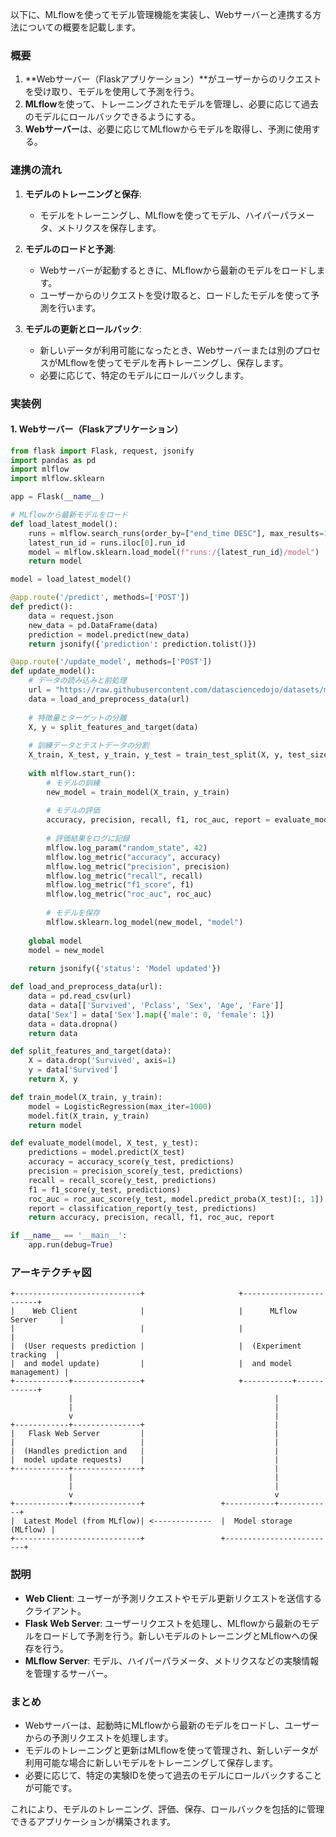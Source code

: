 以下に、MLflowを使ってモデル管理機能を実装し、Webサーバーと連携する方法についての概要を記載します。

### 概要
1. **Webサーバー（Flaskアプリケーション）**がユーザーからのリクエストを受け取り、モデルを使用して予測を行う。
2. **MLflow**を使って、トレーニングされたモデルを管理し、必要に応じて過去のモデルにロールバックできるようにする。
3. **Webサーバー**は、必要に応じてMLflowからモデルを取得し、予測に使用する。

### 連携の流れ

1. **モデルのトレーニングと保存**:
   - モデルをトレーニングし、MLflowを使ってモデル、ハイパーパラメータ、メトリクスを保存します。

2. **モデルのロードと予測**:
   - Webサーバーが起動するときに、MLflowから最新のモデルをロードします。
   - ユーザーからのリクエストを受け取ると、ロードしたモデルを使って予測を行います。

3. **モデルの更新とロールバック**:
   - 新しいデータが利用可能になったとき、Webサーバーまたは別のプロセスがMLflowを使ってモデルを再トレーニングし、保存します。
   - 必要に応じて、特定のモデルにロールバックします。

### 実装例

#### 1. Webサーバー（Flaskアプリケーション）

```python
from flask import Flask, request, jsonify
import pandas as pd
import mlflow
import mlflow.sklearn

app = Flask(__name__)

# MLflowから最新モデルをロード
def load_latest_model():
    runs = mlflow.search_runs(order_by=["end_time DESC"], max_results=1)
    latest_run_id = runs.iloc[0].run_id
    model = mlflow.sklearn.load_model(f"runs:/{latest_run_id}/model")
    return model

model = load_latest_model()

@app.route('/predict', methods=['POST'])
def predict():
    data = request.json
    new_data = pd.DataFrame(data)
    prediction = model.predict(new_data)
    return jsonify({'prediction': prediction.tolist()})

@app.route('/update_model', methods=['POST'])
def update_model():
    # データの読み込みと前処理
    url = "https://raw.githubusercontent.com/datasciencedojo/datasets/master/titanic.csv"
    data = load_and_preprocess_data(url)
    
    # 特徴量とターゲットの分離
    X, y = split_features_and_target(data)
    
    # 訓練データとテストデータの分割
    X_train, X_test, y_train, y_test = train_test_split(X, y, test_size=0.2, random_state=42)
    
    with mlflow.start_run():
        # モデルの訓練
        new_model = train_model(X_train, y_train)
        
        # モデルの評価
        accuracy, precision, recall, f1, roc_auc, report = evaluate_model(new_model, X_test, y_test)
        
        # 評価結果をログに記録
        mlflow.log_param("random_state", 42)
        mlflow.log_metric("accuracy", accuracy)
        mlflow.log_metric("precision", precision)
        mlflow.log_metric("recall", recall)
        mlflow.log_metric("f1_score", f1)
        mlflow.log_metric("roc_auc", roc_auc)
        
        # モデルを保存
        mlflow.sklearn.log_model(new_model, "model")
    
    global model
    model = new_model
    
    return jsonify({'status': 'Model updated'})

def load_and_preprocess_data(url):
    data = pd.read_csv(url)
    data = data[['Survived', 'Pclass', 'Sex', 'Age', 'Fare']]
    data['Sex'] = data['Sex'].map({'male': 0, 'female': 1})
    data = data.dropna()
    return data

def split_features_and_target(data):
    X = data.drop('Survived', axis=1)
    y = data['Survived']
    return X, y

def train_model(X_train, y_train):
    model = LogisticRegression(max_iter=1000)
    model.fit(X_train, y_train)
    return model

def evaluate_model(model, X_test, y_test):
    predictions = model.predict(X_test)
    accuracy = accuracy_score(y_test, predictions)
    precision = precision_score(y_test, predictions)
    recall = recall_score(y_test, predictions)
    f1 = f1_score(y_test, predictions)
    roc_auc = roc_auc_score(y_test, model.predict_proba(X_test)[:, 1])
    report = classification_report(y_test, predictions)
    return accuracy, precision, recall, f1, roc_auc, report

if __name__ == '__main__':
    app.run(debug=True)
```

### アーキテクチャ図

```plaintext
+----------------------------+                     +------------------------+
|    Web Client              |                     |      MLflow Server     |
|                            |                     |                        |
|  (User requests prediction |                     |  (Experiment tracking  |
|  and model update)         |                     |  and model management) |
+------------+---------------+                     +-----------+------------+
             |                                             |
             |                                             |
             v                                             |
+------------+---------------+                             |
|   Flask Web Server         |                             |
|                            |                             |
|  (Handles prediction and   |                             |
|  model update requests)    |                             |
+------------+---------------+                             |
             |                                             |
             |                                             |
             v                                             v
+------------+---------------+                 +-----------+------------+
|  Latest Model (from MLflow)| <-------------  |  Model storage (MLflow) |
+----------------------------+                 +-------------------------+
```

### 説明
- **Web Client**: ユーザーが予測リクエストやモデル更新リクエストを送信するクライアント。
- **Flask Web Server**: ユーザーリクエストを処理し、MLflowから最新のモデルをロードして予測を行う。新しいモデルのトレーニングとMLflowへの保存を行う。
- **MLflow Server**: モデル、ハイパーパラメータ、メトリクスなどの実験情報を管理するサーバー。

### まとめ
- Webサーバーは、起動時にMLflowから最新のモデルをロードし、ユーザーからの予測リクエストを処理します。
- モデルのトレーニングと更新はMLflowを使って管理され、新しいデータが利用可能な場合に新しいモデルをトレーニングして保存します。
- 必要に応じて、特定の実験IDを使って過去のモデルにロールバックすることが可能です。

これにより、モデルのトレーニング、評価、保存、ロールバックを包括的に管理できるアプリケーションが構築されます。
